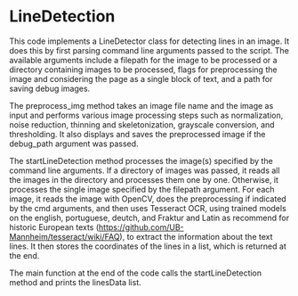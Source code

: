 # LineDetection

This code implements a LineDetector class for detecting lines in an image. It does this by first parsing command line arguments passed to the script. The available arguments include a filepath for the image to be processed or a directory containing images to be processed, flags for preprocessing the image and considering the page as a single block of text, and a path for saving debug images.

The preprocess_img method takes an image file name and the image as input and performs various image processing steps such as normalization, noise reduction, thinning and skeletonization, grayscale conversion, and thresholding. It also displays and saves the preprocessed image if the debug_path argument was passed.

The startLineDetection method processes the image(s) specified by the command line arguments. If a directory of images was passed, it reads all the images in the directory and processes them one by one. Otherwise, it processes the single image specified by the filepath argument. For each image, it reads the image with OpenCV, does the preprocessing if indicated by the cmd arguments, and then uses Tesseract OCR, using trained models on the english, portuguese, deutch, and Fraktur and Latin as recommend for historic European texts (https://github.com/UB-Mannheim/tesseract/wiki/FAQ), to extract the information about the text lines. It then stores the coordinates of the lines in a list, which is returned at the end.

The main function at the end of the code calls the startLineDetection method and prints the linesData list.
